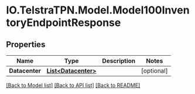 # IO.TelstraTPN.Model.Model100InventoryEndpointResponse
## Properties

Name | Type | Description | Notes
------------ | ------------- | ------------- | -------------
**Datacenter** | [**List&lt;Datacenter&gt;**](Datacenter.md) |  | [optional] 

[[Back to Model list]](../README.md#documentation-for-models) [[Back to API list]](../README.md#documentation-for-api-endpoints) [[Back to README]](../README.md)

